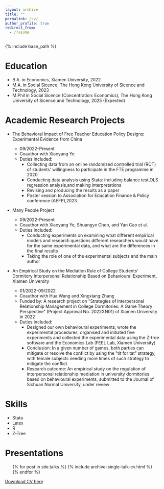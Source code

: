 ```yaml
---
layout: archive
title: ""
permalink: /cv/
author_profile: true
redirect_from:
  - /resume
---
```


{% include base_path %}

Education
======
* B.A. in Economics, Xiamen University, 2022
* M.A. in Social Sicence, The Hong Kong University of Sicence and Technology, 2023
* M.Phil in Social Sicence (Concentration: Economics), The Hong Kong University of Sicence and Technology, 2025 (Expected)

Academic Research Projects
======
* The Behavioral Impact of Free Teacher Education Policy Designs: Experimental Evidence from China
  * 09/2022-Present
  * Coauthor with Xiaoyang Ye
  * Duties included: 
    * Collecting data from an online randomized controlled trial (RCT) of students' willingness to participate in the FTE programme
in 2020
    * Conducting data analysis using Stata: including balance test,OLS regression analysis,and making interpretations
    * Revising and producing the results as a paper
    * Poster session to Association for Education Finance & Policy conference (AEFP),2023

* Many People Project
  * 09/2022-Present
  * Coauthor with Xiaoyang Ye, Shuangye Chen, and Yan Cao et al.
  * Duties included:
      * Conducting experiments on examining what different empirical models and research questions different researchers would have
for the same experimental data, and what are the differences in the final results
      * Taking the role of one of the experimental subjects and the main author
   
* An Empirical Study on the Mediation Rule of College Students' Dormitory Interpersonal Relationship Based on Behavioural Experiment, Xiamen University
  * 01/2022-09/2022
  * Coauthor with Hua Wang and Xingxiang Zhang
  * Funded by: A research project on "Strategies of Interpersonal Relationship Management in College Dormitories: A Game Theory Perspective" (Project Approval No. 2022XN01) of Xiamen University in 2022
  * Duties included:
      * Designed our own behavioural experiments, wrote the experimental procedures, organised and initiated five experiments and collected the experimental data using the Z-tree software and the Economics Lab (FEEL Lab, Xiamen University)
      * Conclusion: In a given number of games, both parties can mitigate or resolve the conflict by using the "tit for tat" strategy, with female subjects needing more times of such strategy to mitigate the conflict
      * Research outcome: An empirical study on the regulation of interpersonal relationship mediation in university dormitories based on behavioural experiments, submitted to the Journal of Sichuan Normal University, under review

  
Skills
======
* Stata
* Latex
* R
* Z-Tree

Presentations
======
  <ul>{% for post in site.talks %}
    {% include archive-single-talk-cv.html %}
  {% endfor %}</ul>

[Download CV here](http://jiawenke.github.io/files/Jiawen_Ke_CV.pdf)


